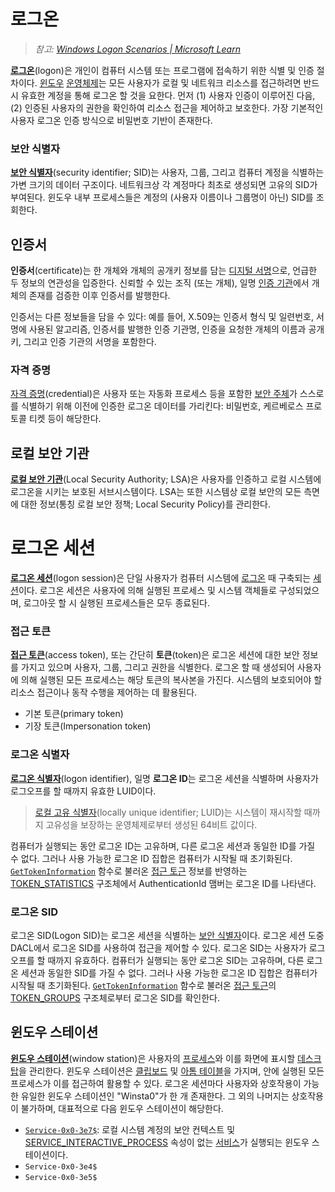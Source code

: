 # 로그온
> *참고: [Windows Logon Scenarios | Microsoft Learn](https://learn.microsoft.com/en-us/windows-server/security/windows-authentication/windows-logon-scenarios)*

**[로그온](https://en.wikipedia.org/wiki/Login)**(logon)은 개인이 컴퓨터 시스템 또는 프로그램에 접속하기 위한 식별 및 인증 절차이다. [윈도우](Windows.md) [운영체제](https://en.wikipedia.org/wiki/Operating_system)는 모든 사용자가 로컬 및 네트워크 리소스를 접근하려면 반드시 유효한 계정을 통해 로그온 할 것을 요한다. 먼저 (1) 사용자 인증이 이루어진 다음, (2) 인증된 사용자의 권한을 확인하여 리소스 접근을 제어하고 보호한다. 가장 기본적인 사용자 로그온 인증 방식으로 비밀번호 기반이 존재한다.

### 보안 식별자
**[보안 식별자](https://learn.microsoft.com/en-us/windows-server/identity/ad-ds/manage/understand-security-identifiers)**(security identifier; SID)는 사용자, 그룹, 그리고 컴퓨터 계정을 식별하는 가변 크기의 데이터 구조이다. 네트워크상 각 계정마다 최초로 생성되면 고유의 SID가 부여된다. 윈도우 내부 프로세스들은 계정의 (사용자 이름이나 그룹명이 아닌) SID를 조회한다.

## 인증서
**인증서**(certificate)는 한 개체와 개체의 공개키 정보를 담는 [디지털 서명](https://en.wikipedia.org/wiki/Digital_signature)으로, 언급한 두 정보의 연관성을 입증한다. 신뢰할 수 있는 조직 (또는 개체), 일명 [인증 기관](https://en.wikipedia.org/wiki/Certificate_authority)에서 개체의 존재를 검증한 이후 인증서를 발행한다.

인증서는 다른 정보들을 담을 수 있다: 예를 들어, X.509는 인증서 형식 및 일련번호, 서명에 사용된 알고리즘, 인증서를 발행한 인증 기관명, 인증을 요청한 개체의 이름과 공개키, 그리고 인증 기관의 서명을 포함한다.

### 자격 증명
[자격 증명](https://en.wikipedia.org/wiki/Credential#Information_technology)(credential)은 사용자 또는 자동화 프로세스 등을 포함한 [보안 주체](https://learn.microsoft.com/en-us/windows-server/identity/ad-ds/manage/understand-security-principals)가 스스로를 식별하기 위해 이전에 인증한 로그온 데이터를 가리킨다: 비밀번호, 케르베로스 프로토콜 티켓 등이 해당한다.

## 로컬 보안 기관
**[로컬 보안 기관](https://learn.microsoft.com/en-us/windows/win32/secauthn/lsa-authentication)**(Local Security Authority; LSA)은 사용자를 인증하고 로컬 시스템에 로그온을 시키는 보호된 서브시스템이다. LSA는 또한 시스템상 로컬 보안의 모든 측면에 대한 정보(통칭 로컬 보안 정책; Local Security Policy)를 관리한다.

# 로그온 세션
**[로그온 세션](https://en.wikipedia.org/wiki/Login_session)**(logon session)은 단일 사용자가 컴퓨터 시스템에 [로그온](#로그온) 때 구축되는 [세션](https://en.wikipedia.org/wiki/Session_(computer_science))이다. 로그온 세션은 사용자에 의해 실행된 프로세스 및 시스템 객체들로 구성되었으며, 로그아웃 할 시 실행된 프로세스들은 모두 종료된다.

### 접근 토큰
**[접근 토큰](https://en.wikipedia.org/wiki/Access_token)**(access token), 또는 간단히 **토큰**(token)은 로그온 세션에 대한 보안 정보를 가지고 있으며 사용자, 그룹, 그리고 권한을 식별한다. 로그온 할 때 생성되어 사용자에 의해 실행된 모든 프로세스는 해당 토큰의 복사본을 가진다. 시스템의 보호되어야 할 리소스 접근이나 동작 수행을 제어하는 데 활용된다.

* 기본 토큰(primary token)
* 기장 토큰(Impersonation token)

### 로그온 식별자
**[로그온 식별자](https://learn.microsoft.com/en-us/windows/win32/secgloss/l-gly)**(logon identifier), 일명 **로그온 ID**는 로그온 세션을 식별하며 사용자가 로그오프를 할 때까지 유효한 LUID이다.

> [로컬 고유 식별자](https://learn.microsoft.com/en-us/windows/win32/secgloss/l-gly)(locally unique identifier; LUID)는 시스템이 재시작할 때까지 고유성을 보장하는 운영체제로부터 생성된 64비트 값이다.

컴퓨터가 실행되는 동안 로그온 ID는 고유하며, 다른 로그온 세션과 동일한 ID를 가질 수 없다. 그러나 사용 가능한 로그온 ID 집합은 컴퓨터가 시작될 때 초기화된다. [`GetTokenInformation`](https://learn.microsoft.com/en-us/windows/win32/api/securitybaseapi/nf-securitybaseapi-gettokeninformation) 함수로 불러온 [접근 토근](#접근-토큰) 정보를 반영하는 [TOKEN_STATISTICS](https://learn.microsoft.com/en-us/windows/win32/api/winnt/ns-winnt-token_statistics) 구조체에서 AuthenticationId 맴버는 로그온 ID를 나타낸다.

### 로그온 SID
로그온 SID(Logon SID)는 로그온 세션을 식별하는 [보안 식별자](#보안-식별자)이다. 로그온 세션 도중 DACL에서 로그온 SID를 사용하여 접근을 제어할 수 있다. 로그온 SID는 사용자가 로그오프를 할 때까지 유효하다. 컴퓨터가 실행되는 동안 로그온 SID는 고유하며, 다른 로그온 세션과 동일한 SID를 가질 수 없다. 그러나 사용 가능한 로그온 ID 집합은 컴퓨터가 시작될 때 초기화된다. [`GetTokenInformation`](https://learn.microsoft.com/en-us/windows/win32/api/securitybaseapi/nf-securitybaseapi-gettokeninformation) 함수로 불러온 [접근 토근](#접근-토큰)의 [TOKEN_GROUPS](https://learn.microsoft.com/en-us/windows/win32/api/winnt/ns-winnt-token_groups) 구조체로부터 로그온 SID를 확인한다.

## 윈도우 스테이션
**[윈도우 스테이션](https://learn.microsoft.com/en-us/windows/win32/winstation/window-stations)**(window station)은 사용자의 [프로세스](Process.md)와 이를 화면에 표시할 [데스크탑](#데스크탑)을 관리한다. 윈도우 스테이션은 [클립보드](https://learn.microsoft.com/en-us/windows/win32/dataxchg/clipboard) 및 [아톰 테이블](https://learn.microsoft.com/en-us/windows/win32/dataxchg/about-atom-tables)을 가지며, 안에 실행된 모든 프로세스가 이를 접근하여 활용할 수 있다. 로그온 세션마다 사용자와 상호작용이 가능한 유일한 윈도우 스테이션인 "Winsta0"가 한 개 존재한다. 그 외의 나머지는 상호작용이 불가하며, 대표적으로 다음 윈도우 스테이션이 해당한다.

* [`Service-0x0-3e7$`](https://learn.microsoft.com/en-us/windows/win32/winstation/window-station-and-desktop-creation): 로컬 시스템 계정의 보안 컨텍스트 및 [SERVICE_INTERACTIVE_PROCESS](https://learn.microsoft.com/en-us/windows/win32/services/interactive-services) 속성이 없는 [서비스](Service.md)가 실행되는 윈도우 스테이션이다.
* `Service-0x0-3e4$`
* `Service-0x0-3e5$`

